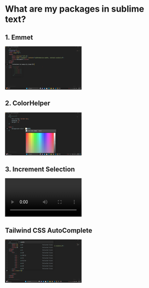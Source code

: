 # What are my packages in sublime text?

## 1. Emmet

<img src="./emmet.png" width="50%">

## 2. ColorHelper

<img src="./colorHelper.png" width="50%">

## 3. Increment Selection

<video width="50%" controls>
    <source src="./incrementSelection.mp4"></source>
</video>

## Tailwind CSS AutoComplete

<img src="./tailwind.png" width="50%" align="center">
